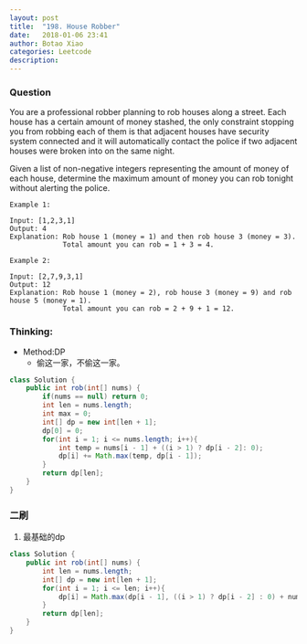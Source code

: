 ```yaml
---
layout: post
title:  "198. House Robber"
date:   2018-01-06 23:41
author: Botao Xiao
categories: Leetcode
description:
---
```

### Question
You are a professional robber planning to rob houses along a street. Each house has a certain amount of money stashed, the only constraint stopping you from robbing each of them is that adjacent houses have security system connected and it will automatically contact the police if two adjacent houses were broken into on the same night.

Given a list of non-negative integers representing the amount of money of each house, determine the maximum amount of money you can rob tonight without alerting the police.

```
Example 1:

Input: [1,2,3,1]
Output: 4
Explanation: Rob house 1 (money = 1) and then rob house 3 (money = 3).
             Total amount you can rob = 1 + 3 = 4.

Example 2:

Input: [2,7,9,3,1]
Output: 12
Explanation: Rob house 1 (money = 2), rob house 3 (money = 9) and rob house 5 (money = 1).
             Total amount you can rob = 2 + 9 + 1 = 12.
```


### Thinking:
* Method:DP
	* 偷这一家，不偷这一家。

```Java
class Solution {
    public int rob(int[] nums) {
        if(nums == null) return 0;
        int len = nums.length;
        int max = 0;
        int[] dp = new int[len + 1];
        dp[0] = 0;
        for(int i = 1; i <= nums.length; i++){
            int temp = nums[i - 1] + ((i > 1) ? dp[i - 2]: 0);
            dp[i] += Math.max(temp, dp[i - 1]);
        }
        return dp[len];
    }
}
```

### 二刷
1. 最基础的dp
```Java
class Solution {
    public int rob(int[] nums) {
        int len = nums.length;
        int[] dp = new int[len + 1];
        for(int i = 1; i <= len; i++){
            dp[i] = Math.max(dp[i - 1], ((i > 1) ? dp[i - 2] : 0) + nums[i - 1]);
        }
        return dp[len];
    }
}
```
